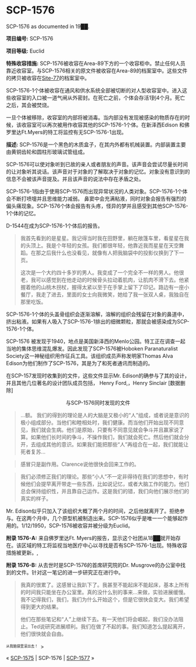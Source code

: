 # SCP-1576
                        




SCP-1576 as documented in 19██.



**项目编号:**  SCP-1576

**项目等级:**  Euclid

**特殊收容措施:**  SCP-1576被收容在Area-89下方的一个收容柜中。禁止任何人员靠近收容室。与SCP-1576相关的原文件被收容在Area-89的档案室中。这些文件的拷贝被收容在[Site-77](/secure-facility-dossier-site-77)的档案室中。

SCP-1576-1个体被收容在通风和供水系统全部被切断的对人型收容室中。进入这些收容室的入口被一道气闸从外密封。在死亡之前，个体会存活1到4个月。死亡之后，其会被焚烧。

一旦个体被移除，收容室的内部将被消毒。当内部没有发现被感染的物质存在的时候，该收容室可以再次被用作收容其他的SCP-1576-1个体。在新泽西Edison 和佛罗里达Ft.Myers的特工将监控有无SCP-1576-1出现。

**描述:**  SCP-1576是一个黑色的木质盒子，在其内外都有机械装置。内部装置主要由黄铜齿轮和圆柱形玻璃试管组成。

SCP-1576可以使对象听到已故的亲人或者朋友的声音。该声音会尝试尽量长时间的让对象听其说话。该声音对于对象的了解取决于对象的记忆。对象没有意识到的信息不会被该声音提及。并且该声音的说法中存在矛盾之处。

SCP-1576-1指由于使用SCP-1576而出现异常状况的人类对象。SCP-1576-1个体会不断打喷嚏并且思维能力减弱。 鼻窦中会充满粘液，同时对象会报告有强烈的偏头痛现象。SCP-1576个体会报告有头疼，怪异的梦并且感受到其他SCP-1576-1个体的记忆。

D-1544在成为SCP-1576-1个体后的报告。


> 我首先看到的是星星。我记得当时我在田野里，躺在敞篷车里，看星星在我的头顶上。我是个年轻的女孩。我们都很年轻，他靠近我而星星在天空舞蹈。在那之后我什么也没看见，就像有人把我脑袋中的投影仪换到了下一页。
> 
> 这次是一个大约四十多岁的男人。我变成了一个完全不一样的男人。他很老，我可以感觉到在他走动的时候骨头拉动着肌肉，让肌肉不滑下去。他紧握着他的山桃木拐杖，握得太紧以至于在手掌上留下了印记。路边有一座小餐厅，我走了进去，里面的女士向我微笑，她给了我一张双人桌，我独自在那里吃饭。
> 

SCP-1576-1个体的头盖骨组织会逐渐溶解，溶解的组织会残留在对象的鼻道中，挤出粘液。如果有人吸入了SCP-1576-1排出的细微颗粒，那就会被感染成为SCP-1576-1个体。

SCP-1576 被发现于1940，地点是美国新泽西的Menlo公园。特工正在调查一起当地的集体思维混乱爆发。因此发现了SCP-1576被Hoboken Paranaturalist Society这一神秘组织用作征兵工具。该组织成员声称发明家Thomas Alva Edison为他们制作了SCP-1576，其是为了和死者通讯而制造的。

在SCP-157发现时收集到的文件，这些文件显示Mr. Edison的确参与了其的设计，并且其他几位著名的设计团队成员包括， Henry Ford,，Henry Sinclair [数据删除]

<p style='text-align: center;'>&#19982;SCP-1576&#21516;&#26102;&#21457;&#29616;&#30340;&#25991;&#20214;</p>

> …额。 我们的得到的理论是人的大脑是又极小的“人”组成，或者说是意识的极小组成部分。当他们和睦相处时，我们健康。而当他们开始出现不同意见，我们就会生病。他们是原始，只要有不同意见就会争斗并且赢家说了算。如果他们长时间的争斗，不操作我们，我们就会死亡。然后他们就会分开，去组成其他的意识。如果我们能把那些“人”再组合在一起，我们就能让死者复苏…
> 


> 感冒只是副作用。Clarence说他很快会回来工作的。
> 


> 我们必须修正我们的理论。那些“小人”不一定非得待在我们的思想中，有时候他们会提早离开带走一些东西，比如说记忆，或者大脑工作的能力。他们总会保持组织性，并且靠自己运作。这是我们的错，我们向他们展示他们的真实的样子。
> 

Mr. Edison似乎只加入了该组织大概了两个月的时间，之后他就离开了。拒绝参与。在这两个月中，几个原型机被制造出来。SCP-1576似乎是唯一一个能够起作用的。1/12/1950，SCP-1576被收容并被分级为Euclid。

**附录 1576-A:**  来自佛罗里达Ft. Myers的报告，显示这个社团从18██就开始存在。该区域的特工将监视当地医疗中心以寻找是否有SCP-1576-1出现。特殊收容措施被更新。,

**附录 1576-B:**  从去世时是SCP-1576的首席研究院的Dr. Musgrove的办公室中找到的文件。针对这一笔记的进一步研究正在进行中。


> 我真的很累了。这感冒让我趴下了。我甚至不能起床不能起床，基本上所有的时间我只能坐在办公室里。真的没什么别的事来…来做，实验进展缓慢。我不记得我们，我们，我们为什么开始这个，但是它很快会变大。我们希望得到更大的结果。
> 
> 他们在那些笔记和“人”上继续下去。有一天他们将会崛起，我们没办法阻止。Ted说研究进展顺利。我们在做了不起的事。我们知道怎么提起离开，他们很快就会自由。
<tt>
 <sup>
  <sub>&#20174;&#25105;&#33041;&#34955;&#37324;&#28378;&#20986;&#21435;&#65281;</sub>
 </sup>
</tt>
> 



« [SCP-1575](/scp-1575) | SCP-1576 | [SCP-1577](/scp-1577) »





                    